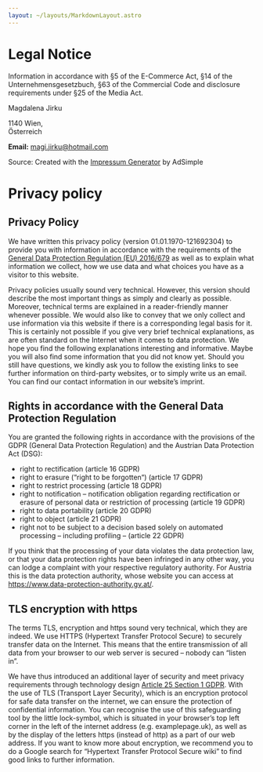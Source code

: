 ```yaml
---
layout: ~/layouts/MarkdownLayout.astro
---
```


# Legal Notice

Information in accordance with §5 of the E-Commerce Act, §14 of the Unternehmensgesetzbuch, §63 of the Commercial Code and disclosure requirements under §25 of the Media Act.

Magdalena Jirku

1140 Wien,\
Österreich

**Email:** magi.jirku@hotmail.com

Source: Created with the [Impressum Generator](https://www.adsimple.at/impressum-generator/) by AdSimple

# Privacy policy

## Privacy Policy

We have written this privacy policy (version 01.01.1970-121692304) to provide you with information in accordance with the requirements of the [General Data Protection Regulation (EU) 2016/679](https://eur-lex.europa.eu/legal-content/EN/ALL/?uri=celex%3A32016R0679&amp%3Btid=%5Badsimpletextid]) as well as to explain what information we collect, how we use data and what choices you have as a visitor to this website.

Privacy policies usually sound very technical. However, this version should describe the most important things as simply and clearly as possible. Moreover, technical terms are explained in a reader-friendly manner whenever possible. We would also like to convey that we only collect and use information via this website if there is a corresponding legal basis for it. This is certainly not possible if you give very brief technical explanations, as are often standard on the Internet when it comes to data protection. We hope you find the following explanations interesting and informative. Maybe you will also find some information that you did not know yet.
Should you still have questions, we kindly ask you to follow the existing links to see further information on third-party websites, or to simply write us an email. You can find our contact information in our website’s imprint.

## Rights in accordance with the General Data Protection Regulation

You are granted the following rights in accordance with the provisions of the GDPR (General Data Protection Regulation) and the Austrian Data Protection Act (DSG):

- right to rectification (article 16 GDPR)
- right to erasure (“right to be forgotten“) (article 17 GDPR)
- right to restrict processing (article 18 GDPR)
- right to notification – notification obligation regarding rectification or erasure of personal data or restriction of processing (article 19 GDPR)
- right to data portability (article 20 GDPR)
- right to object (article 21 GDPR)
- right not to be subject to a decision based solely on automated processing – including profiling – (article 22 GDPR)

If you think that the processing of your data violates the data protection law, or that your data protection rights have been infringed in any other way, you can lodge a complaint with your respective regulatory authority. For Austria this is the data protection authority, whose website you can access at https://www.data-protection-authority.gv.at/.

## TLS encryption with https

The terms TLS, encryption and https sound very technical, which they are indeed. We use HTTPS (Hypertext Transfer Protocol Secure) to securely transfer data on the Internet.
This means that the entire transmission of all data from your browser to our web server is secured – nobody can “listen in”.

We have thus introduced an additional layer of security and meet privacy requirements through technology design [Article 25 Section 1 GDPR](https://eur-lex.europa.eu/legal-content/en/TXT/HTML/?uri=CELEX:32016R0679&from=EN&tid=121692304). With the use of TLS (Transport Layer Security), which is an encryption protocol for safe data transfer on the internet, we can ensure the protection of confidential information.
You can recognise the use of this safeguarding tool by the little lock-symbol, which is situated in your browser’s top left corner in the left of the internet address (e.g. examplepage.uk), as well as by the display of the letters https (instead of http) as a part of our web address.
If you want to know more about encryption, we recommend you to do a Google search for “Hypertext Transfer Protocol Secure wiki” to find good links to further information.
